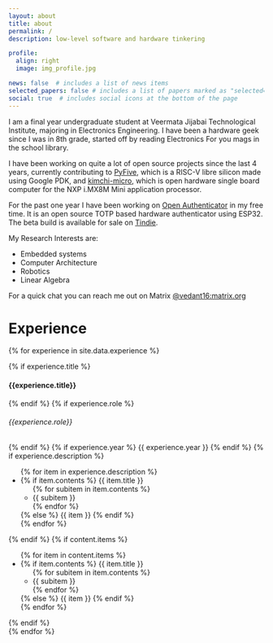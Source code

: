 ```yaml
---
layout: about
title: about
permalink: /
description: low-level software and hardware tinkering

profile:
  align: right
  image: img_profile.jpg

news: false  # includes a list of news items
selected_papers: false # includes a list of papers marked as "selected={true}"
social: true  # includes social icons at the bottom of the page
---
```


I am a final year undergraduate student at Veermata Jijabai Technological Institute, majoring in Electronics Engineering. 
I have been a hardware geek since I was in 8th grade, started off by reading Electronics For you mags in the school library.

I have been working on quite a lot of open source projects since the last 4 years, currently contributing to [PyFive](https://github.com/PyFive-RISC-V), which is a RISC-V libre silicon made using Google PDK, and [kimchi-micro](https://groupgets.com/manufacturers/getlab/products/kimchi-micro), which is open hardware single board computer for the NXP i.MX8M Mini application processor.

For the past one year I have been working on [Open Authenticator](https://open-authenticator.github.io/) in my free time. It is an open source TOTP based hardware authenticator using ESP32. The beta build is available for sale on [Tindie](https://www.tindie.com/products/vedantvp16/open-authenticator-beta-build/).

My Research Interests are:
* Embedded systems
* Computer Architecture
* Robotics
* Linear Algebra

For a quick chat you can reach me out on Matrix [@vedant16:matrix.org](https://matrix.to/#/@vedant16:matrix.org)

# Experience

{% for experience in site.data.experience %}
<div>
    {% if experience.title %}
    <h4 class="title font-weight-bold">{{experience.title}}</h4>
    {% endif %}
    {% if experience.role %}
    <h6 class="title font-weight-bold">{{experience.role}}</h6>
    {% endif %}
    {% if experience.year %}
    <span class="badge font-weight-bold light-blue">
        {{ experience.year }}
    </span>
    {% endif %}
    {% if experience.description %}
        <ul class="items">
            {% for item in experience.description %}
                <li>
                    {% if item.contents %}
                        <span class="item-title">{{ item.title }}</span>
                        <ul class="subitems">
                        {% for subitem in item.contents %}
                            <li><span class="subitem">{{ subitem }}</span></li>
                        {% endfor %}
                        </ul>
                    {% else %}
                        <span class="item">{{ item }}</span>
                    {% endif %}
                </li>
            {% endfor %}
        </ul>
    {% endif %}
    {% if content.items %}
        <ul class="items">
            {% for item in content.items %}
                <li>
                    {% if item.contents %}
                        <span class="item-title">{{ item.title }}</span>
                        <ul class="subitems">
                        {% for subitem in item.contents %}
                            <li><span class="subitem">{{ subitem }}</span></li>
                        {% endfor %}
                        </ul>
                    {% else %}
                        <span class="item">{{ item }}</span>
                    {% endif %}
                </li>
            {% endfor %}
        </ul>
    {% endif %}
</div>
{% endfor %}